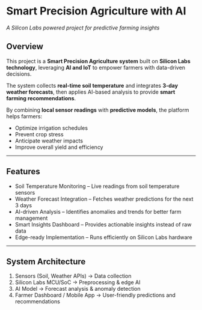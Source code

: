 # Smart Precision Agriculture with AI  
*A Silicon Labs powered project for predictive farming insights*  

## Overview  
This project is a **Smart Precision Agriculture system** built on **Silicon Labs technology**, leveraging **AI and IoT** to empower farmers with data-driven decisions.  

The system collects **real-time soil temperature** and integrates **3-day weather forecasts**, then applies AI-based analysis to provide **smart farming recommendations**.  

By combining **local sensor readings** with **predictive models**, the platform helps farmers:  
- Optimize irrigation schedules  
- Prevent crop stress  
- Anticipate weather impacts  
- Improve overall yield and efficiency  

---

## Features  
- Soil Temperature Monitoring – Live readings from soil temperature sensors  
- Weather Forecast Integration – Fetches weather predictions for the next 3 days  
- AI-driven Analysis – Identifies anomalies and trends for better farm management  
- Smart Insights Dashboard – Provides actionable insights instead of raw data  
- Edge-ready Implementation – Runs efficiently on Silicon Labs hardware  

---

## System Architecture  
1. Sensors (Soil, Weather APIs) → Data collection  
2. Silicon Labs MCU/SoC → Preprocessing & edge AI  
3. AI Model → Forecast analysis & anomaly detection  
4. Farmer Dashboard / Mobile App → User-friendly predictions and recommendations  


